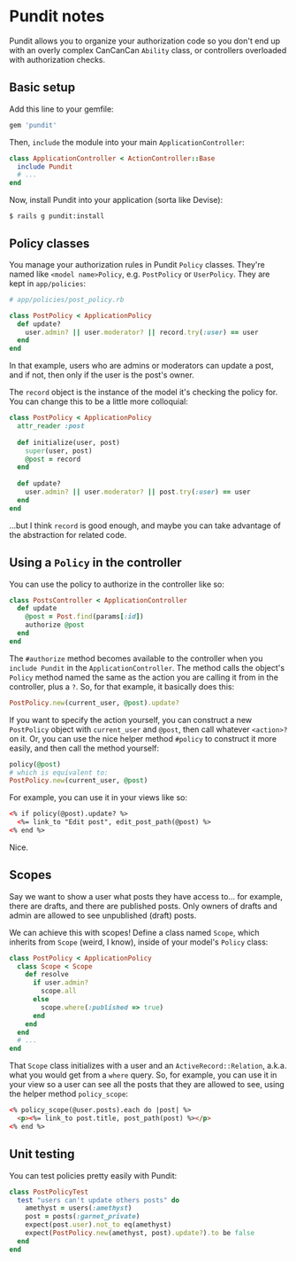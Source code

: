 # Pundit notes

Pundit allows you to organize your authorization code so you don't end up with an overly complex CanCanCan `Ability` class, or controllers overloaded with authorization checks.

## Basic setup

Add this line to your gemfile:

```ruby
gem 'pundit'
```

Then, `include` the module into your main `ApplicationController`:

```ruby
class ApplicationController < ActionController::Base
  include Pundit
  # ...
end
```

Now, install Pundit into your application (sorta like Devise):

```
$ rails g pundit:install
```

## Policy classes

You manage your authorization rules in Pundit `Policy` classes. They're named like `<model name>Policy`, e.g. `PostPolicy` or `UserPolicy`. They are kept in `app/policies`:

```ruby
# app/policies/post_policy.rb

class PostPolicy < ApplicationPolicy
  def update?
    user.admin? || user.moderator? || record.try(:user) == user
  end
end
```

In that example, users who are admins or moderators can update a post, and if not, then only if the user is the post's owner.

The `record` object is the instance of the model it's checking the policy for. You can change this to be a little more colloquial:

```ruby
class PostPolicy < ApplicationPolicy
  attr_reader :post
 
  def initialize(user, post)
    super(user, post)
    @post = record
  end
 
  def update?
    user.admin? || user.moderator? || post.try(:user) == user
  end
end
```

...but I think `record` is good enough, and maybe you can take advantage of the abstraction for related code.

## Using a `Policy` in the controller

You can use the policy to authorize in the controller like so:

```ruby
class PostsController < ApplicationController
  def update
    @post = Post.find(params[:id])
    authorize @post
  end
end
```

The `#authorize` method becomes available to the controller when you `include Pundit` in the `ApplicationController`. The method calls the object's `Policy` method named the same as the action you are calling it from in the controller, plus a `?`. So, for that example, it basically does this:

```ruby
PostPolicy.new(current_user, @post).update?
```

If you want to specify the action yourself, you can construct a new `PostPolicy` object with `current_user` and `@post`, then call whatever `<action>?` on it. Or, you can use the nice helper method `#policy` to construct it more easily, and then call the method yourself:

```ruby
policy(@post)
# which is equivalent to:
PostPolicy.new(current_user, @post)
```

For example, you can use it in your views like so:

```html
<% if policy(@post).update? %>
  <%= link_to "Edit post", edit_post_path(@post) %>
<% end %>
```

Nice.

## Scopes

Say we want to show a user what posts they have access to... for example, there are drafts, and there are published posts. Only owners of drafts and admin are allowed to see unpublished (draft) posts. 

We can achieve this with scopes! Define a class named `Scope`, which inherits from `Scope` (weird, I know), inside of your model's `Policy` class:

```ruby
class PostPolicy < ApplicationPolicy
  class Scope < Scope
    def resolve
      if user.admin?
        scope.all
      else
        scope.where(:published => true)
      end
    end
  end
  # ...
end
```

That `Scope` class initializes with a user and an `ActiveRecord::Relation`, a.k.a. what you would get from a `where` query. So, for example, you can use it in your view so a user can see all the posts that they are allowed to see, using the helper method `policy_scope`:

```html
<% policy_scope(@user.posts).each do |post| %>
  <p><%= link_to post.title, post_path(post) %></p>
<% end %>
```

## Unit testing

You can test policies pretty easily with Pundit:

```ruby
class PostPolicyTest
  test "users can't update others posts" do
    amethyst = users(:amethyst)
    post = posts(:garnet_private)
    expect(post.user).not_to eq(amethyst)
    expect(PostPolicy.new(amethyst, post).update?).to be false
  end
end
```
